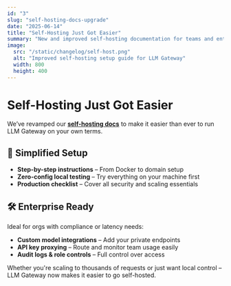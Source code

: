 ```yaml
---
id: "3"
slug: "self-hosting-docs-upgrade"
date: "2025-06-14"
title: "Self-Hosting Just Got Easier"
summary: "New and improved self-hosting documentation for teams and enterprises looking to deploy LLM Gateway on their own infrastructure."
image:
  src: "/static/changelog/self-host.png"
  alt: "Improved self-hosting setup guide for LLM Gateway"
  width: 800
  height: 400
---
```


# Self-Hosting Just Got Easier

We’ve revamped our [**self-hosting docs**](https://docs.llmgateway.io/self-host) to make it easier than ever to run LLM Gateway on your own terms.

## 🧱 Simplified Setup

- **Step-by-step instructions** – From Docker to domain setup
- **Zero-config local testing** – Try everything on your machine first
- **Production checklist** – Cover all security and scaling essentials

## 🛠️ Enterprise Ready

Ideal for orgs with compliance or latency needs:

- **Custom model integrations** – Add your private endpoints
- **API key proxying** – Route and monitor team usage easily
- **Audit logs & role controls** – Full control over access

Whether you're scaling to thousands of requests or just want local control – LLM Gateway now makes it easier to go self-hosted.
